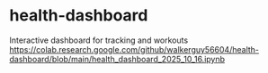# health-dashboard
Interactive dashboard for tracking and workouts
https://colab.research.google.com/github/walkerguy56604/health-dashboard/blob/main/health_dashboard_2025_10_16.ipynb

